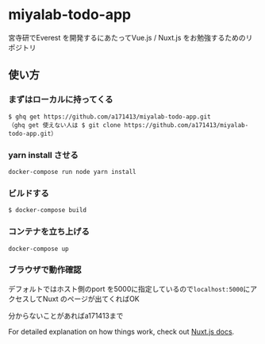 # miyalab-todo-app
宮寺研でEverest を開発するにあたってVue.js / Nuxt.js をお勉強するためのリポジトリ

## 使い方
### まずはローカルに持ってくる
```
$ ghq get https://github.com/a171413/miyalab-todo-app.git
（ghq get 使えない人は $ git clone https://github.com/a171413/miyalab-todo-app.git）
```
### yarn install させる
```
docker-compose run node yarn install
```

### ビルドする
```
$ docker-compose build
```


### コンテナを立ち上げる
```
docker-compose up
```
### ブラウザで動作確認
デフォルトではホスト側のport を5000に指定しているので`localhost:5000`にアクセスしてNuxt のページが出てくればOK

分からないことがあればa171413まで


For detailed explanation on how things work, check out [Nuxt.js docs](https://nuxtjs.org).
